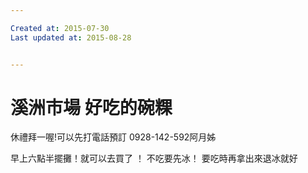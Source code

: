 ```yaml
---

Created at: 2015-07-30
Last updated at: 2015-08-28


---
```


# 溪洲市場 好吃的碗粿


休禮拜一喔!可以先打電話預訂 0928-142-592阿月姊

早上六點半擺攤！就可以去買了 ！
不吃要先冰！
要吃時再拿出來退冰就好

